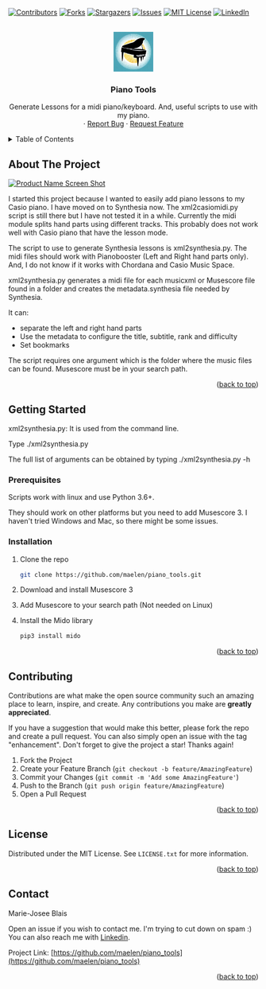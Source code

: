 <!-- PROJECT SHIELDS -->
<!--
*** I'm using markdown "reference style" links for readability.
*** Reference links are enclosed in brackets [ ] instead of parentheses ( ).
*** See the bottom of this document for the declaration of the reference variables
*** for contributors-url, forks-url, etc. This is an optional, concise syntax you may use.
*** https://www.markdownguide.org/basic-syntax/#reference-style-links
-->
[![Contributors][contributors-shield]][contributors-url]
[![Forks][forks-shield]][forks-url]
[![Stargazers][stars-shield]][stars-url]
[![Issues][issues-shield]][issues-url]
[![MIT License][license-shield]][license-url]
[![LinkedIn][linkedin-shield]][linkedin-url]



<!-- PROJECT LOGO -->
<br />
<div align="center">
  <a href="https://github.com/maelen/piano_tools">
    <img src="docs/assets/piano-logo.jpg" alt="Logo" width="80" height="80">
  </a>

<h3 align="center">Piano Tools</h3>

  <p align="center">
    Generate Lessons for a midi piano/keyboard. And, useful scripts to use with my piano. 
    <br />
    ·
    <a href="https://github.com/maelen/piano_tools/issues">Report Bug</a>
    ·
    <a href="https://github.com/maelen/piano_tools/issues">Request Feature</a>
  </p>
</div>



<!-- TABLE OF CONTENTS -->
<details>
  <summary>Table of Contents</summary>
  <ol>
    <li>
      <a href="#about-the-project">About The Project</a>
    </li>
    <li>
      <a href="#getting-started">Getting Started</a>
      <ul>
        <li><a href="#prerequisites">Prerequisites</a></li>
        <li><a href="#installation">Installation</a></li>
      </ul>
    </li>
    <li><a href="#usage">Usage</a></li>
    <li><a href="#contributing">Contributing</a></li>
    <li><a href="#license">License</a></li>
    <li><a href="#contact">Contact</a></li>
  </ol>
</details>



<!-- ABOUT THE PROJECT -->
## About The Project

[![Product Name Screen Shot][product-screenshot]](https://example.com)

I started this project because I wanted to easily add piano lessons to my Casio piano. I have moved on to Synthesia now.
The xml2casiomidi.py script is still there but I have not tested it in a while. Currently the midi module splits hand parts using different tracks.
This probably does not work well with Casio piano that have the lesson mode.

The script to use to generate Synthesia lessons is xml2synthesia.py. The midi files should work with Pianobooster (Left and Right hand parts only).
And, I do not know if it works with Chordana and Casio Music Space.

xml2synthesia.py generates a midi file for each musicxml or Musescore file found in a folder and creates the metadata.synthesia file needed by Synthesia.

It can:
- separate the left and right hand parts
- Use the metadata to configure the title, subtitle, rank and difficulty
- Set bookmarks

The script requires one argument which is the folder where the music files can be found. Musescore must be in your search path.

<p align="right">(<a href="#readme-top">back to top</a>)</p>


<!-- GETTING STARTED -->
## Getting Started

xml2synthesia.py:
It is used from the command line.

Type ./xml2synthesia.py <Folder with music files>

The full list of arguments can be obtained by typing ./xml2synthesia.py -h


### Prerequisites

Scripts work with linux and use Python 3.6+.

They should work on other platforms but you need to add Musescore 3. I haven't tried Windows and Mac, so there might be some issues.


### Installation

1. Clone the repo
   ```sh
   git clone https://github.com/maelen/piano_tools.git
   ```
2. Download and install Musescore 3


3. Add Musescore to your search path (Not needed on Linux)

4. Install the Mido library
   ```sh
   pip3 install mido
   ```

<p align="right">(<a href="#readme-top">back to top</a>)</p>


<!-- CONTRIBUTING -->
## Contributing

Contributions are what make the open source community such an amazing place to learn, inspire, and create. Any contributions you make are **greatly appreciated**.

If you have a suggestion that would make this better, please fork the repo and create a pull request. You can also simply open an issue with the tag "enhancement".
Don't forget to give the project a star! Thanks again!

1. Fork the Project
2. Create your Feature Branch (`git checkout -b feature/AmazingFeature`)
3. Commit your Changes (`git commit -m 'Add some AmazingFeature'`)
4. Push to the Branch (`git push origin feature/AmazingFeature`)
5. Open a Pull Request

<p align="right">(<a href="#readme-top">back to top</a>)</p>


<!-- LICENSE -->
## License

Distributed under the MIT License. See `LICENSE.txt` for more information.

<p align="right">(<a href="#readme-top">back to top</a>)</p>


<!-- CONTACT -->
## Contact

Marie-Josee Blais

Open an issue if you wish to contact me. I'm trying to cut down on spam :) You can also reach me with [Linkedin][linkedin-url].

Project Link: [https://github.com/maelen/piano_tools](https://github.com/maelen/piano_tools)

<p align="right">(<a href="#readme-top">back to top</a>)</p>


<!-- MARKDOWN LINKS & IMAGES -->
<!-- https://www.markdownguide.org/basic-syntax/#reference-style-links -->
[contributors-shield]: https://img.shields.io/github/contributors/maelen/piano_tools.svg?style=for-the-badge
[contributors-url]: https://github.com/maelen/piano_tools/graphs/contributors
[forks-shield]: https://img.shields.io/github/forks/maelen/piano_tools.svg?style=for-the-badge
[forks-url]: https://github.com/maelen/piano_tools/network/members
[stars-shield]: https://img.shields.io/github/stars/maelen/piano_tools.svg?style=for-the-badge
[stars-url]: https://github.com/maelen/piano_tools/stargazers
[issues-shield]: https://img.shields.io/github/issues/maelen/piano_tools.svg?style=for-the-badge
[issues-url]: https://github.com/maelen/piano_tools/issues
[license-shield]: https://img.shields.io/github/license/maelen/piano_tools.svg?style=for-the-badge
[license-url]: https://github.com/maelen/piano_tools/blob/master/LICENSE.txt
[linkedin-shield]: https://img.shields.io/badge/-LinkedIn-black.svg?style=for-the-badge&logo=linkedin&colorB=555
[linkedin-url]: https://linkedin.com/in/marie-josee-blais-8000731
[product-screenshot]: images/screenshot.png
